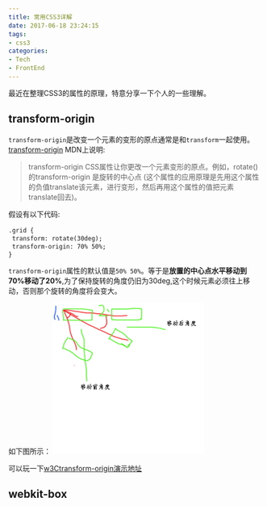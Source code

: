 ```yaml
---
title: 常用CSS3详解
date: 2017-06-18 23:24:15
tags:
- css3
categories:
- Tech
- FrontEnd
---
```


最近在整理CSS3的属性的原理，特意分享一下个人的一些理解。

## transform-origin

`transform-origin`是改变一个元素的变形的原点通常是和`transform`一起使用。
[transform-origin](https://developer.mozilla.org/zh-CN/docs/Web/CSS/transform-origin) MDN上说明:
> transform-origin CSS属性让你更改一个元素变形的原点。例如，rotate()的transform-origin 是旋转的中心点 (这个属性的应用原理是先用这个属性的负值translate该元素，进行变形，然后再用这个属性的值把元素translate回去)。

假设有以下代码:

```
.grid {
 transform: rotate(30deg);
 transform-origin: 70% 50%;
}
```

`transform-origin`属性的默认值是`50% 50%`。等于是**放置的中心点水平移动到70%移动了20%**,为了保持旋转的角度仍旧为30deg,这个时候元素必须往上移动，否则那个旋转的角度将会变大。

如下图所示：
![](/images/css-transform-origin.png)

可以玩一下[w3Ctransform-origin演示地址](http://www.w3school.com.cn/example/css3/demo_css3_transform-origin.html)

## webkit-box
